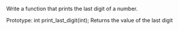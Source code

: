 Write a function that prints the last digit of a number.

Prototype: int print_last_digit(int);
Returns the value of the last digit
